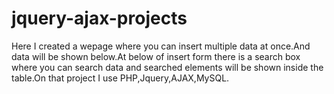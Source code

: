 # jquery-ajax-projects
Here I created a wepage where you can insert multiple data at once.And data will be shown below.At below of insert form there is a search box where you can search data and searched elements will be shown inside the table.On that project I use PHP,Jquery,AJAX,MySQL.

